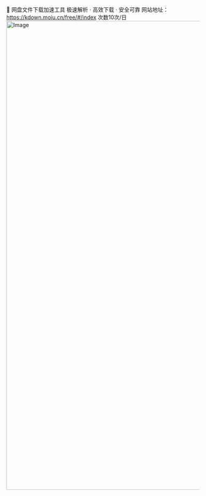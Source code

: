 🚀 网盘文件下载加速工具
极速解析 · 高效下载 · 安全可靠
网站地址：https://kdown.moiu.cn/free/#/index
次数10次/日
<img width="2336" height="1222" alt="Image" src="https://github.com/user-attachments/assets/5ca03e2c-9751-4b8b-8b18-48fb0944ac4b" />
